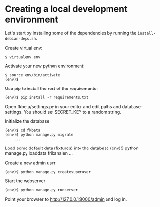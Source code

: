 Creating a local development environment
========================================

Let's start by installing some of the dependencies by running the
`install-debian-deps.sh`.

Create virtual env:

    $ virtualenv env

Activate your new python environment:

    $ source env/bin/activate
    (env)$

Use pip to install the rest of the requirements:

    (env)$ pip install -r requirements.txt

Open fkbeta/settings.py in your editor and edit paths and database-settings.
You should set SECRET_KEY to a random string.

Initialize the database

    (env)$ cd fkbeta
    (env)$ python manage.py migrate
        ...

Load some default data (fixtures) into the database
    (env)$ python manage.py loaddata frikanalen
        ...

Create a new admin user

    (env)$ python manage.py createsuperuser

Start the webserver

    (env)$ python manage.py runserver

Point your browser to http://127.0.0.1:8000/admin and log in.
